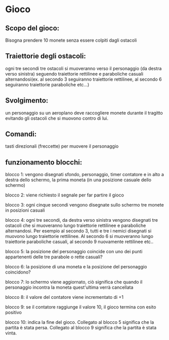 ﻿# Gioco

## Scopo del gioco:

Bisogna prendere 10 monete senza essere colpiti dagli ostacoli

## Traiettorie degli ostacoli:

ogni tre secondi tre ostacoli si muoveranno verso il personaggio (da destra verso sinistra) seguendo traiettorie rettilinee e paraboliche casuali alternandosi(ex. al secondo 3 seguiranno traiettorie rettilinee, al secondo 6 seguiranno traiettorie paraboliche etc...)

## Svolgimento:

un personaggio su un aeroplano deve raccogliere monete durante il tragitto evitando gli ostacoli che si muovono contro di lui.

## Comandi:

tasti direzionali (freccette) per muovere il personaggio

## funzionamento blocchi: 
blocco 1: vengono disegnati sfondo, personaggio, timer contatore e in alto a destra dello schermo, la prima moneta (in una posizione casuale dello schermo)

blocco 2: viene richiesto il segnale per far partire il gioco

blocco 3: ogni cinque secondi vengono disegnate sullo schermo tre monete in posizioni casuali

blocco 4: ogni tre secondi, da destra verso sinistra vengono disegnati tre ostacoli che si muoveranno lungo traiettorie rettilinee e paraboliche alternandosi. 
Per esempio al secondo 3, tutti e tre i nemici disegnati si muovono lungo traiettorie rettilinee.
Al secondo 6 si muoveranno lungo traiettorie paraboliche casuali, al secondo 9 nuovamente rettilinee etc..

blocco 5: la posizione del personaggio coincide con uno dei punti appartenenti delle tre parabole o rette casuali? 

blocco 6: la posizione di una moneta e la posizione del personaggio coincidono?

blocco 7: lo schermo viene aggiornato, ciò significa che quando il personaggio incontra la moneta quest'ultima verrà cancellata 

blocco 8: il valore del contatore viene incrementato di +1

blocco 9: se il contatore raggiunge il valore 10, il gioco termina con esito positivo

blocco 10: indica la fine del gioco. 
Collegato al blocco 5 significa che la partita è stata persa.
Collegato al blocco 9 significa che la partita è stata vinta.